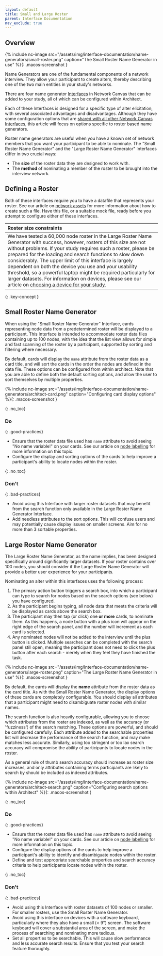 ```yaml
---
layout: default
title: Small and Large Roster
parent: Interface Documentation
nav_exclude: true
---
```

## Overview

{% include nc-image src="/assets/img/interface-documentation/name-generators/small-roster.png" caption="The Small Roster Name Generator in use" %}{: .macos-screenshot }

Name Generators are one of the fundamental components of a network interview. They allow your participant to create alters, thereby describing one of the two main entities in your study's networks.

There are four name generator [Interfaces](../key-concepts/interfaces.md) in Network Canvas that can be added to your study, all of which can be configured within Architect.

Each of these Interfaces is designed for a specific type of alter elicitation, with several associated advantages and disadvantages. Although they have some configuration options that are [shared with all other Network Canvas Interfaces](./shared.md), this article will focus on options specific to roster based name generators.

Roster name generators are useful when you have a known set of network members that you want your participant to be able to nominate. The "Small Roster Name Generator" and the "Large Roster Name Generator" Interfaces differ in two crucial ways:

- The **size** of the roster data they are designed to work with.
- The **method** of nominating a member of the roster to be brought into the interview network.

## Defining a Roster

Both of these interfaces require you to have a datafile that represents your roster. See our article on [network assets](../../key-concepts/assets) for more information about how to create such a file. Have this file, or a suitable mock file, ready before you attempt to configure either of these interfaces.

| Roster size constraints                          |
| :----------------------------------------------------------- |
| We have tested a 60,000 node roster in the Large Roster Name Generator with success, however, rosters of this size are not without problems. If your study requires such a roster, please be prepared for the loading and search functions to slow down considerably. The upper limit of this interface is largely dependent on both the device you use and your usability threshold, so a powerful laptop might be required particularly for larger datasets. For information on devices, please see our article on [choosing a device for your study](../../research-design/choosing-hardware).|
{: .key-concept }

## Small Roster Name Generator

When using the "Small Roster Name Generator" Interface, cards representing node data from a predetermined roster will be displayed to a participant. This Interface is intended to accommodate roster data files containing up to 100 nodes, with the idea that the list view allows for simple and fast scanning of the roster by a participant, supported by sorting and filtering where necessary.

By default, cards will display the `name` attribute from the roster data as a card title, and will sort the cards in the order the nodes are defined in the data file. These options can be configured from within architect. Note that you are able to define both the default sorting options, and allow the user to sort themselves by multiple properties.

{% include nc-image src="/assets/img/interface-documentation/name-generators/architect-card.png" caption="Configuring card display options" %}{: .macos-screenshot }

{: .no_toc}
### Do

{: .good-practices}
- Ensure that the roster data file used has `name` attribute to avoid seeing "No name variable!" on your cards. See our article on [node labelling](../../key-concepts/node-labelling) for more information on this topic.
- Configure the display and sorting options of the cards to help improve a participant's ability to locate nodes within the roster.

{: .no_toc}
### Don't

{: .bad-practices}
- Avoid using this Interface with larger roster datasets that may benefit from the search function only available in the Large Roster Name Generator Interface.
- Add needless attributes to the sort options. This will confuse users and may potentially cause display issues on smaller screens. Aim for no more than 3 sortable properties.

## Large Roster Name Generator

The Large Roster Name Generator, as the name implies, has been designed specifically around significantly larger datasets. If your roster contains over 100 nodes, you should consider if the Large Roster Name Generator will provide a better user experience for your participants.

Nominating an alter within this interfaces uses the following process:

1. The primary action button triggers a search box, into which a participant can type to search for nodes based on the search options (see below) you have configured.
2. As the participant begins typing, all node data that meets the criteria will be displayed as cards above the search box.
3. The participant may then tap (or click) one **or more** cards, to nominate them. As this happens, a node button with a plus icon will appear on the right edge of the search panel, and the number will increment as each card is selected.
4. Any nominated nodes will not be added to the interview until the plus button is clicked. Multiple searches can be completed with the search panel still open, meaning the participant does not need to click the plus button after each search - merely when they feel they have finished the task.

{% include nc-image src="/assets/img/interface-documentation/name-generators/large-roster.png" caption="The Large Roster Name Generator in use" %}{: .macos-screenshot }

By default, the cards will display the **name** attribute from the roster data as the card title. As with the Small Roster Name Generator, the display options of these cards are completely configurable. You should display all attributes that a participant might need to disambiguate roster nodes with similar names.

The search function is also heavily configurable, allowing you to choose which attributes from the roster are indexed, as well as the accuracy (or 'fuzziness') of the search matching. These options are powerful, and should be configured carefully. Each attribute added to the searchable properties list will decrease the performance of the search function, and may make matches less accurate. Similarly, using too stringent or too lax search accuracy will compromise the ability of participants to locate nodes in the roster.

As a general rule of thumb search accuracy should increase as roster size increases, and only attributes containing terms participants are likely to search by should be included as indexed attributes. 

{% include nc-image src="/assets/img/interface-documentation/name-generators/architect-search.png" caption="Configuring search options within Architect" %}{: .macos-screenshot }

{: .no_toc}
### Do

{: .good-practices}
- Ensure that the roster data file used has `name` attribute to avoid seeing "No name variable!" on your cards. See our article on [node labelling](../../key-concepts/node-labelling) for more information on this topic.
- Configure the display options of the cards to help improve a participant's ability to identify and disambiguate nodes within the roster.
- Define and test appropriate searchable properties and search accuracy criteria to help participants locate nodes within the roster.

{: .no_toc}
### Don't

{: .bad-practices}
- Avoid using this Interface with roster datasets of 100 nodes or smaller. For smaller rosters, use the Small Roster Name Generator.
- Avoid using this interface on devices with a software keyboard, particularly where they also have a small (< 9") screen. The software keyboard will cover a substantial area of the screen, and make the process of searching and nominating more tedious.
- Set all properties to be searchable. This will cause slow performance and less accurate search results. Ensure that you test your search feature thoroughly.
